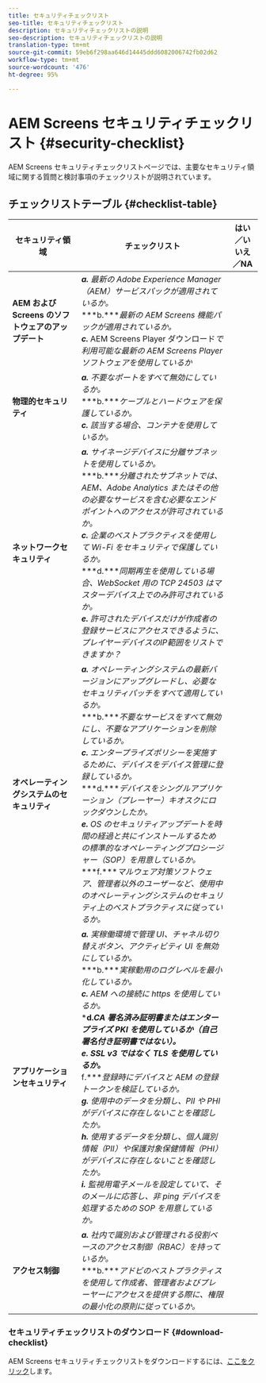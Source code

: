 ```yaml
---
title: セキュリティチェックリスト
seo-title: セキュリティチェックリスト
description: セキュリティチェックリストの説明
seo-description: セキュリティチェックリストの説明
translation-type: tm+mt
source-git-commit: 59eb6f298aa646d14445ddd6082006742fb02d62
workflow-type: tm+mt
source-wordcount: '476'
ht-degree: 95%

---
```



# AEM Screens セキュリティチェックリスト {#security-checklist}

AEM Screens セキュリティチェックリストページでは、主要なセキュリティ領域に関する質問と検討事項のチェックリストが説明されています。

## チェックリストテーブル {#checklist-table}

| **セキュリティ領域** | **チェックリスト** | **はい／いいえ／NA** |
|---|---|---|
| **AEM および Screens のソフトウェアのアップデート** | ***a.*** *最新の Adobe Experience Manager（AEM）サービスパックが適用されているか。* <br>***b.****最新の AEM Screens 機能パックが適用されているか。*<br>***c.*** AEM Screens Player ダウンロード&#x200B;*で利用可能な最新の AEM Screens Player ソフトウェアを使用しているか[](https://download.macromedia.com/screens/)* |
| **物理的セキュリティ** | ***a.*** *不要なポートをすべて無効にしているか。* <br>***b.****ケーブルとハードウェアを保護しているか。*<br>***c.*** *該当する場合、コンテナを使用しているか。* |
| **ネットワークセキュリティ** | ***a.*** *サイネージデバイスに分離サブネットを使用しているか。* <br>***b.****分離されたサブネットでは、AEM、Adobe Analytics またはその他の必要なサービスを含む必要なエンドポイントへのアクセスが許可されているか。*<br>***c.*** *企業のベストプラクティスを使用して Wi-Fi をセキュリティで保護しているか。* <br>***d.****同期再生を使用している場合、WebSocket 用の TCP 24503 はマスターデバイス上でのみ許可されているか。*<br>***e.*** *許可されたデバイスだけが作成者の登録サービスにアクセスできるように、プレイヤーデバイスのIP範囲をリストできますか？* |
| **オペレーティングシステムのセキュリティ** | ***a.*** *オペレーティングシステムの最新バージョンにアップグレードし、必要なセキュリティパッチをすべて適用しているか。* <br>***b.****不要なサービスをすべて無効にし、不要なアプリケーションを削除しているか。*<br>***c.*** *エンタープライズポリシーを実施するために、デバイスをデバイス管理に登録しているか。* <br>***d.****デバイスをシングルアプリケーション（プレーヤー）キオスクにロックダウンしたか。*<br>***e.*** *OS のセキュリティアップデートを時間の経過と共にインストールするための標準的なオペレーティングプロシージャー（SOP）を用意しているか。*<br>***f.****マルウェア対策ソフトウェア、管理者以外のユーザーなど、使用中のオペレーティングシステムのセキュリティ上のベストプラクティスに従っているか。* |
| **アプリケーションセキュリティ** | ***a.*** *実稼働環境で管理 UI、チャネル切り替えボタン、アクティビティ UI を無効にしているか。* <br>***b.****実稼動用のログレベルを最小化しているか。*<br>***c.*** *AEM への接続に https を使用しているか。* <br>***d.****CA 署名済み証明書またはエンタープライズ PKI を使用しているか（自己署名付き証明書ではない）。*<br>***e.**** SSL v3 ではなく TLS を使用しているか。*<br>*** f.****登録時にデバイスと AEM の登録トークンを検証しているか。*<br> ***g.*** *使用中のデータを分類し、PII や PHI がデバイスに存在しないことを確認したか。*<br> ***h.*** *使用するデータを分類し、個人識別情報（PII）や保護対象保健情報（PHI）がデバイスに存在しないことを確認したか。*<br> ***i.*** *監視用電子メールを設定していて、そのメールに応答し、非 ping デバイスを処理するための SOP を用意しているか。* |
| **アクセス制御** | ***a.*** *社内で識別および管理される役割ベースのアクセス制御（RBAC）を持っているか。* <br>***b.****アドビのベストプラクティスを使用して作成者、管理者およびプレーヤーにアクセスを提供する際に、権限の最小化の原則に従っているか。* |

### セキュリティチェックリストのダウンロード {#download-checklist}

AEM Screens セキュリティチェックリストをダウンロードするには、[ここをクリック](/help/user-guide/assets/Screens-Security-Checklist.pdf)します。



